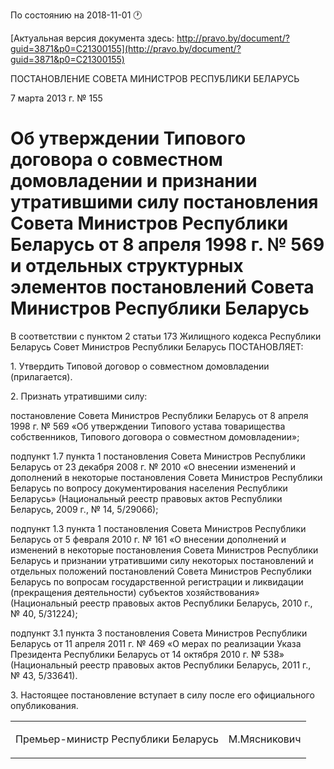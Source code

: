 По состоянию на 2018-11-01 &#x1F550;

[Актуальная версия документа здесь: http://pravo.by/document/?guid=3871&p0=C21300155](http://pravo.by/document/?guid=3871&p0=C21300155)

<p>ПОСТАНОВЛЕНИЕ СОВЕТА МИНИСТРОВ РЕСПУБЛИКИ БЕЛАРУСЬ</p>
<p>7 марта 2013 г. № 155</p>
<h1>Об утверждении Типового договора о совместном домовладении и признании утратившими силу постановления Совета Министров Республики Беларусь от 8 апреля 1998 г. № 569 и отдельных структурных элементов постановлений Совета Министров Республики Беларусь</h1>
<p>В соответствии с пунктом 2 статьи 173 Жилищного кодекса Республики Беларусь Совет Министров Республики Беларусь ПОСТАНОВЛЯЕТ:</p>
<p>1. Утвердить Типовой договор о совместном домовладении (прилагается).</p>
<p>2. Признать утратившими силу:</p>
<p>постановление Совета Министров Республики Беларусь от 8 апреля 1998 г. № 569 «Об утверждении Типового устава товарищества собственников, Типового договора о совместном домовладении»;</p>
<p>подпункт 1.7 пункта 1 постановления Совета Министров Республики Беларусь от 23 декабря 2008 г. № 2010 «О внесении изменений и дополнений в некоторые постановления Совета Министров Республики Беларусь по вопросу документирования населения Республики Беларусь» (Национальный реестр правовых актов Республики Беларусь, 2009 г., № 14, 5/29066);</p>
<p>подпункт 1.3 пункта 1 постановления Совета Министров Республики Беларусь от 5 февраля 2010 г. № 161 «О внесении дополнений и изменений в некоторые постановления Совета Министров Республики Беларусь и признании утратившими силу некоторых постановлений и отдельных положений постановлений Совета Министров Республики Беларусь по вопросам государственной регистрации и ликвидации (прекращения деятельности) субъектов хозяйствования» (Национальный реестр правовых актов Республики Беларусь, 2010 г., № 40, 5/31224);</p>
<p>подпункт 3.1 пункта 3 постановления Совета Министров Республики Беларусь от 11 апреля 2011 г. № 469 «О мерах по реализации Указа Президента Республики Беларусь от 14 октября 2010 г. № 538» (Национальный реестр правовых актов Республики Беларусь, 2011 г., № 43, 5/33641).</p>
<p>3. Настоящее постановление вступает в силу после его официального опубликования.</p>
<p></p>
<table><tr>
<td><p>Премьер-министр Республики Беларусь</p></td>
<td><p>М.Мясникович</p></td>
</tr></table>
<p></p>